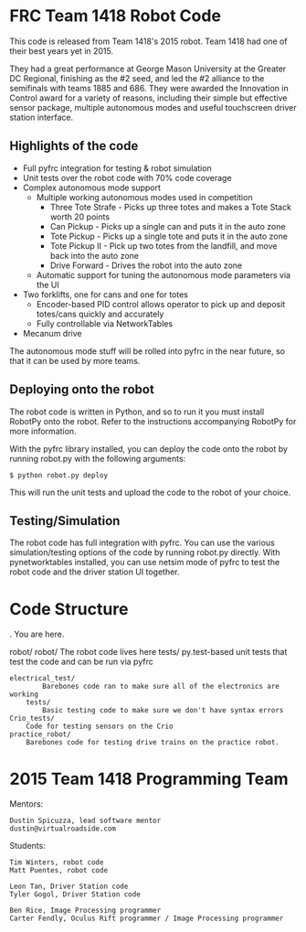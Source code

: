 
FRC Team 1418 Robot Code
========================

This code is released from Team 1418's 2015 robot. Team 1418 had one of their
best years yet in 2015. 

They had a great performance at George Mason University at the Greater DC Regional,
finishing as the #2 seed, and led the #2 alliance to the semifinals with teams
1885 and 686. They were awarded the Innovation in Control award for a variety
of reasons, including their simple but effective sensor package, multiple
autonomous modes and useful touchscreen driver station interface.

Highlights of the code
----------------------

* Full pyfrc integration for testing & robot simulation
* Unit tests over the robot code with 70% code coverage
* Complex autonomous mode support
	* Multiple working autonomous modes used in competition
		* Three Tote Strafe - Picks up three totes and makes a Tote Stack worth 20 points
		* Can Pickup - Picks up a single can and puts it in the auto zone
		* Tote Pickup - Picks up a single tote and puts it in the auto zone
		* Tote Pickup II - Pick up two totes from the landfill, and move back into the auto zone
		* Drive Forward - Drives the robot into the auto zone
	* Automatic support for tuning the autonomous mode parameters
	  via the UI
* Two forklifts, one for cans and one for totes
	* Encoder-based PID control allows operator to pick up and deposit totes/cans quickly and accurately
	* Fully controllable via NetworkTables
* Mecanum drive

The autonomous mode stuff will be rolled into pyfrc in the near future, so
that it can be used by more teams. 


Deploying onto the robot
------------------------

The robot code is written in Python, and so to run it you must install 
RobotPy onto the robot. Refer to the instructions accompanying RobotPy
for more information. 

With the pyfrc library installed, you can deploy the code onto the robot
by running robot.py with the following arguments:

	$ python robot.py deploy
	
This will run the unit tests and upload the code to the robot of your
choice.

Testing/Simulation
------------------

The robot code has full integration with pyfrc. You can use the various
simulation/testing options of the code by running robot.py directly. With
pynetworktables installed, you can use netsim mode of pyfrc to test the
robot code and the driver station UI together. 


Code Structure
==============

.
	You are here.

robot/
	robot/
		The robot code lives here
		tests/
			py.test-based unit tests that test the code and can be run via pyfrc

	electrical_test/
			Barebones code ran to make sure all of the electronics are working
		tests/
			Basic testing code to make sure we don't have syntax errors
	Crio_tests/
		Code for testing sensors on the Crio
	practice_robot/
		Barebones code for testing drive trains on the practice robot.



2015 Team 1418 Programming Team
===============================

Mentors:

	Dustin Spicuzza, lead software mentor
	dustin@virtualroadside.com
	
Students:

	Tim Winters, robot code
	Matt Puentes, robot code

	Leon Tan, Driver Station code
	Tyler Gogol, Driver Station code
	
	Ben Rice, Image Processing programmer
	Carter Fendly, Oculus Rift programmer / Image Processing programmer
